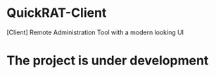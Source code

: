 # QuickRAT-Client
[Client] Remote Administration Tool with a modern looking UI

# The project is under development
